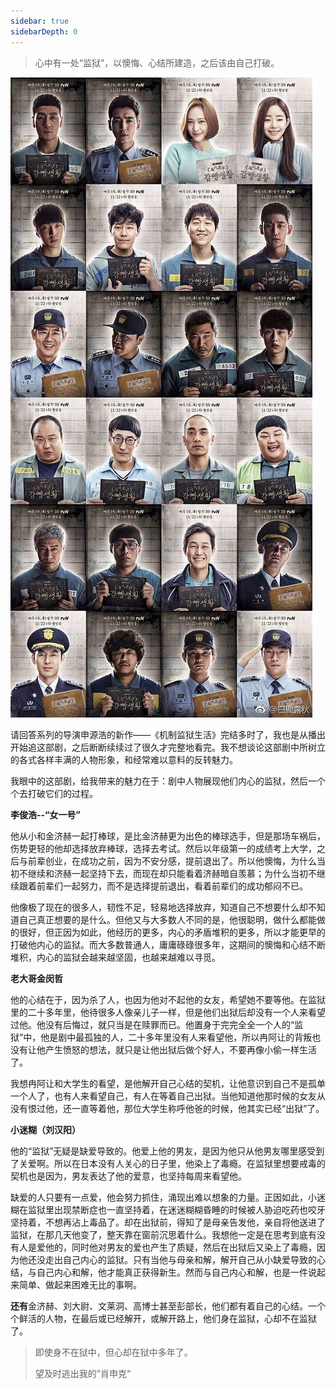 ```yaml
---
sidebar: true
sidebarDepth: 0
---
```


> 心中有一处“监狱”，以懊悔、心结所建造，之后该由自己打破。

![prison](docs/blog/Essays/prison.jpg)

请回答系列的导演申源浩的新作——《机制监狱生活》完结多时了，我也是从播出开始追这部剧，之后断断续续过了很久才完整地看完。我不想谈论这部剧中所树立的各式各样丰满的人物形象，和经常难以意料的反转魅力。

我眼中的这部剧，给我带来的魅力在于：剧中人物展现他们内心的监狱，然后一个个去打破它们的过程。

**李俊浩--“女一号”**

他从小和金济赫一起打棒球，是比金济赫更为出色的棒球选手，但是那场车祸后，伤势更轻的他却选择放弃棒球，选择去考试。然后以年级第一的成绩考上大学，之后与前辈创业，在成功之前，因为不安分感，提前退出了。所以他懊悔，为什么当初不继续和济赫一起坚持下去，而现在却只能看着济赫暗自羡慕；为什么当初不继续跟着前辈们一起努力，而不是选择提前退出，看着前辈们的成功郁闷不已。

他像极了现在的很多人，韧性不足，轻易地选择放弃，知道自己不想要什么却不知道自己真正想要的是什么。但他又与大多数人不同的是，他很聪明，做什么都能做的很好，但正因为如此，他经历的更多，内心的矛盾堆积的更多，所以才能更早的打破他内心的监狱。而大多数普通人，庸庸碌碌很多年，这期间的懊悔和心结不断堆积，内心的监狱会越来越坚固，也越来越难以寻觅。

**老大哥金闵哲**

他的心结在于，因为杀了人，也因为他对不起他的女友，希望她不要等他。在监狱里的二十多年里，他待很多人像亲儿子一样，但是他们出狱后却没有一个人来看望过他。他没有后悔过，就只当是在赎罪而已。他置身于完完全全一个人的“监狱”中，他是剧中最孤独的人，二十多年里没有人来看望他，所以冉阿让的背叛也没有让他产生愤怒的想法，就只是让他出狱后做个好人，不要再像小偷一样生活了。

我想冉阿让和大学生的看望，是他解开自己心结的契机，让他意识到自己不是孤单一个人了，也有人来看望自己，有人在等着自己出狱。当他知道他那时候的女友从没有恨过他，还一直等着他，那位大学生称呼他爸的时候，他其实已经“出狱”了。

**小迷糊（刘汉阳）**

他的“监狱”无疑是缺爱导致的。他爱上他的男友，是因为他只从他男友哪里感受到了关爱啊。所以在日本没有人关心的日子里，他染上了毒瘾。在监狱里想要戒毒的契机也是因为，男友表达了他的爱意，也坚持每周来看望他。

缺爱的人只要有一点爱，他会努力抓住，涌现出难以想象的力量。正因如此，小迷糊在监狱里出现禁断症也一直坚持着，在迷迷糊糊昏睡的时候被人胁迫吃药也咬牙坚持着，不想再沾上毒品了。却在出狱前，得知了是母亲告发他，亲自将他送进了监狱，在那几天他变了，整天靠在窗前沉思着什么。我想他一定是在思考到底有没有人是爱他的，同时他对男友的爱也产生了质疑，然后在出狱后又染上了毒瘾，因为他还没走出自己内心的监狱。只有当他与母亲和解，解开自己从小缺爱导致的心结，与自己内心和解，他才能真正获得新生。然而与自己内心和解，也是一件说起来简单、做起来困难无比的事啊。

**还有**金济赫、刘大尉、文莱洞、高博士甚至彭部长，他们都有着自己的心结。一个个鲜活的人物，在最后或已经解开，或解开路上，他们身在监狱，心却不在监狱了。


> 即使身不在狱中，但心却在狱中多年了。
>
> 望及时逃出我的”肖申克“